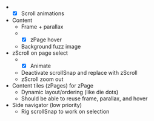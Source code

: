 * - [x] Scroll animations
* Content
    * Frame + parallax
    * - [x] zPage hover
    * Background fuzz image
* zScroll on page select
    * - [x] Animate
    * Deactivate scrollSnap and replace with zScroll
    * zScroll zoom out
* Content tiles (zPages) for zPage
    * Dynamic layout/ordering (like die dots)
    * Should be able to reuse frame, parallax, and hover
* Side navigator (low priority)
    * Rig scrollSnap to work on selection